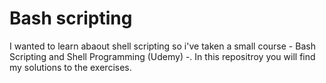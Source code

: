 # Bash scripting

I wanted to learn abaout shell scripting so i've taken a small course - Bash Scripting and Shell Programming (Udemy) -. In this repositroy you will find my solutions to the exercises.
